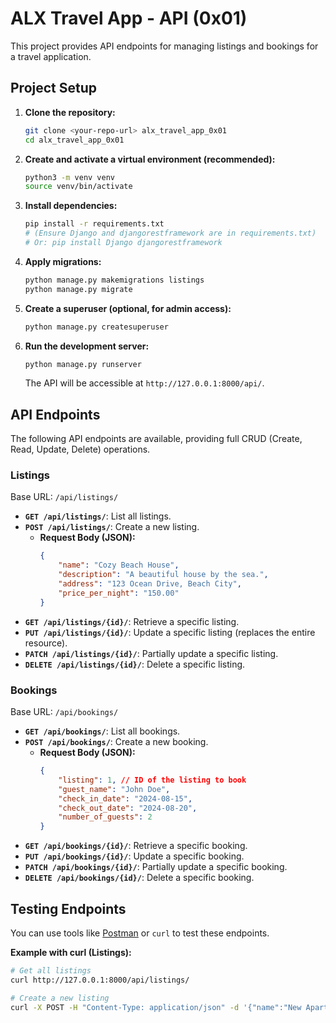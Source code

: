 # ALX Travel App - API (0x01)

This project provides API endpoints for managing listings and bookings for a travel application.

## Project Setup

1.  **Clone the repository:**
    ```bash
    git clone <your-repo-url> alx_travel_app_0x01
    cd alx_travel_app_0x01
    ```

2.  **Create and activate a virtual environment (recommended):**
    ```bash
    python3 -m venv venv
    source venv/bin/activate
    ```

3.  **Install dependencies:**
    ```bash
    pip install -r requirements.txt
    # (Ensure Django and djangorestframework are in requirements.txt)
    # Or: pip install Django djangorestframework
    ```

4.  **Apply migrations:**
    ```bash
    python manage.py makemigrations listings
    python manage.py migrate
    ```

5.  **Create a superuser (optional, for admin access):**
    ```bash
    python manage.py createsuperuser
    ```

6.  **Run the development server:**
    ```bash
    python manage.py runserver
    ```
    The API will be accessible at `http://127.0.0.1:8000/api/`.

## API Endpoints

The following API endpoints are available, providing full CRUD (Create, Read, Update, Delete) operations.

### Listings

Base URL: `/api/listings/`

*   **`GET /api/listings/`**: List all listings.
*   **`POST /api/listings/`**: Create a new listing.
    *   **Request Body (JSON):**
        ```json
        {
            "name": "Cozy Beach House",
            "description": "A beautiful house by the sea.",
            "address": "123 Ocean Drive, Beach City",
            "price_per_night": "150.00"
        }
        ```
*   **`GET /api/listings/{id}/`**: Retrieve a specific listing.
*   **`PUT /api/listings/{id}/`**: Update a specific listing (replaces the entire resource).
*   **`PATCH /api/listings/{id}/`**: Partially update a specific listing.
*   **`DELETE /api/listings/{id}/`**: Delete a specific listing.

### Bookings

Base URL: `/api/bookings/`

*   **`GET /api/bookings/`**: List all bookings.
*   **`POST /api/bookings/`**: Create a new booking.
    *   **Request Body (JSON):**
        ```json
        {
            "listing": 1, // ID of the listing to book
            "guest_name": "John Doe",
            "check_in_date": "2024-08-15",
            "check_out_date": "2024-08-20",
            "number_of_guests": 2
        }
        ```
*   **`GET /api/bookings/{id}/`**: Retrieve a specific booking.
*   **`PUT /api/bookings/{id}/`**: Update a specific booking.
*   **`PATCH /api/bookings/{id}/`**: Partially update a specific booking.
*   **`DELETE /api/bookings/{id}/`**: Delete a specific booking.

## Testing Endpoints

You can use tools like [Postman](https://www.postman.com/) or `curl` to test these endpoints.

**Example with curl (Listings):**
```bash
# Get all listings
curl http://127.0.0.1:8000/api/listings/

# Create a new listing
curl -X POST -H "Content-Type: application/json" -d '{"name":"New Apartment","description":"Modern and new.","address":"456 Main St","price_per_night":"120.50"}' http://127.0.0.1:8000/api/listings/